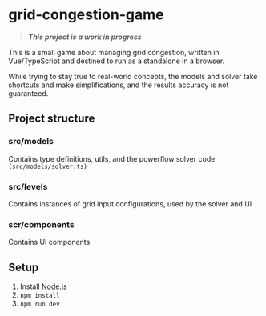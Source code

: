 # grid-congestion-game

> ***This project is a work in progress***

This is a small game about managing grid congestion, written in Vue/TypeScript and destined to run as a standalone in a browser.

While trying to stay true to real-world concepts, the models and solver take shortcuts and make simplifications, and the results accuracy is not guaranteed.

## Project structure

### src/models

Contains type definitions, utils, and the powerflow solver code `(src/models/solver.ts)`

### src/levels

Contains instances of grid input configurations, used by the solver and UI

### scr/components

Contains UI components

## Setup

1. Install [Node.js](https://nodejs.org/en/download)
2. `npm install`
3. `npm run dev`
